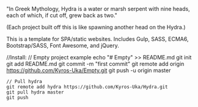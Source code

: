 "In Greek Mythology, Hydra is a water or marsh serpent with nine heads, each of which, if cut off, grew back as two."

(Each project built off this is like spawning another head on the Hydra.)

This is a template for SPA/static websites. Includes Gulp, SASS, ECMA6, Bootstrap/SASS, Font Awesome, and jQuery.


//Install:
    // Empty project example
    echo "# Empty" >> README.md
    git init
    git add README.md
    git commit -m "first commit"
    git remote add origin https://github.com/Kyros-Uka/Empty.git
    git push -u origin master

    // Pull hydra
    git remote add hydra https://github.com/Kyros-Uka/Hydra.git
    git pull hydra master
    git push